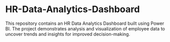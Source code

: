 # HR-Data-Analytics-Dashboard
This repository contains an HR Data Analytics Dashboard built using Power BI. The project demonstrates analysis and visualization of employee data to uncover trends and insights for improved decision-making.
